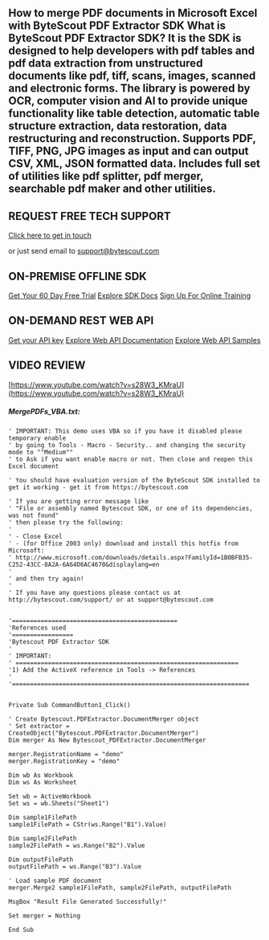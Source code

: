 ## How to merge PDF documents in Microsoft Excel with ByteScout PDF Extractor SDK What is ByteScout PDF Extractor SDK? It is the SDK is designed to help developers with pdf tables and pdf data extraction from unstructured documents like pdf, tiff, scans, images, scanned and electronic forms. The library is powered by OCR, computer vision and AI to provide unique functionality like table detection, automatic table structure extraction, data restoration, data restructuring and reconstruction. Supports PDF, TIFF, PNG, JPG images as input and can output CSV, XML, JSON formatted data. Includes full set of utilities like pdf splitter, pdf merger, searchable pdf maker and other utilities.

## REQUEST FREE TECH SUPPORT

[Click here to get in touch](https://bytescout.zendesk.com/hc/en-us/requests/new?subject=ByteScout%20PDF%20Extractor%20SDK%20Question)

or just send email to [support@bytescout.com](mailto:support@bytescout.com?subject=ByteScout%20PDF%20Extractor%20SDK%20Question) 

## ON-PREMISE OFFLINE SDK 

[Get Your 60 Day Free Trial](https://bytescout.com/download/web-installer?utm_source=github-readme)
[Explore SDK Docs](https://bytescout.com/documentation/index.html?utm_source=github-readme)
[Sign Up For Online Training](https://academy.bytescout.com/)


## ON-DEMAND REST WEB API

[Get your API key](https://pdf.co/documentation/api?utm_source=github-readme)
[Explore Web API Documentation](https://pdf.co/documentation/api?utm_source=github-readme)
[Explore Web API Samples](https://github.com/bytescout/ByteScout-SDK-SourceCode/tree/master/PDF.co%20Web%20API)

## VIDEO REVIEW

[https://www.youtube.com/watch?v=s28W3_KMraU](https://www.youtube.com/watch?v=s28W3_KMraU)




<!-- code block begin -->

##### **MergePDFs_VBA.txt:**
    
```
' IMPORTANT: This demo uses VBA so if you have it disabled please temporary enable
' by going to Tools - Macro - Security.. and changing the security mode to ""Medium""
' to Ask if you want enable macro or not. Then close and reopen this Excel document

' You should have evaluation version of the ByteScout SDK installed to get it working - get it from https://bytescout.com

' If you are getting error message like
' "File or assembly named Bytescout SDK, or one of its dependencies, was not found"
' then please try the following:
'
' - Close Excel
' - (for Office 2003 only) download and install this hotfix from Microsoft:
' http://www.microsoft.com/downloads/details.aspx?FamilyId=1B0BFB35-C252-43CC-8A2A-6A64D6AC4670&displaylang=en
'
' and then try again!
'
' If you have any questions please contact us at http://bytescout.com/support/ or at support@bytescout.com
                            

'==============================================
'References used
'=================
'Bytescout PDF Extractor SDK
'
' IMPORTANT:
' ==============================================================
'1) Add the ActiveX reference in Tools -> References
'
'==================================================================


Private Sub CommandButton1_Click()

' Create Bytescout.PDFExtractor.DocumentMerger object
' Set extractor = CreateObject("Bytescout.PDFExtractor.DocumentMerger")
Dim merger As New Bytescout_PDFExtractor.DocumentMerger

merger.RegistrationName = "demo"
merger.RegistrationKey = "demo"

Dim wb As Workbook
Dim ws As Worksheet

Set wb = ActiveWorkbook
Set ws = wb.Sheets("Sheet1")

Dim sample1FilePath
sample1FilePath = CStr(ws.Range("B1").Value)

Dim sample2FilePath
sample2FilePath = ws.Range("B2").Value

Dim outputFilePath
outputFilePath = ws.Range("B3").Value

' Load sample PDF document
merger.Merge2 sample1FilePath, sample2FilePath, outputFilePath

MsgBox "Result File Generated Successfully!"

Set merger = Nothing

End Sub

```

<!-- code block end -->